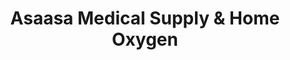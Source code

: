 ---
title: "Asaasa Medical Supply & Home Oxygen"
url: /charlotte/asaasa-medical-supply-and-home-oxygen/
shop: medical supply
---